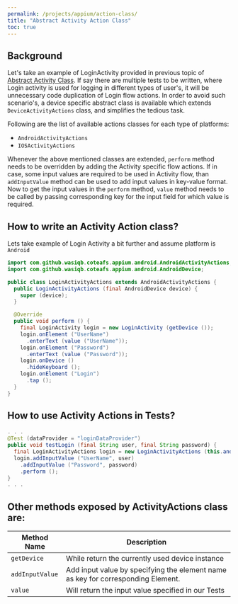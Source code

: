 ```yaml
---
permalink: /projects/appium/action-class/
title: "Abstract Activity Action Class"
toc: true
---
```


## Background

Let's take an example of LoginActivity provided in previous topic of [Abstract Activity Class][deviceActivity]. If say there are multiple tests to be written, where Login activity is used for logging in different types of user's, it will be unnecessary code duplication of Login flow actions. In order to avoid such scenario's, a device specific abstract class is available which extends `DeviceActivityActions` class, and simplifies the tedious task.

Following are the list of available actions classes for each type of platforms:

* `AndroidActivityActions`
* `IOSActivityActions`

Whenever the above mentioned classes are extended, `perform` method needs to be overridden by adding the Activity specific flow actions. If in case, some input values are required to be used in Activity flow, than `addInputValue` method can be used to add input values in key-value format. Now to get the input values in the `perform` method, `value` method needs to be called by passing corresponding key for the input field for which value is required.

## How to write an Activity Action class?

Lets take example of Login Activity a bit further and assume platform is `Android`

```java
import com.github.wasiqb.coteafs.appium.android.AndroidActivityActions;
import com.github.wasiqb.coteafs.appium.android.AndroidDevice;

public class LoginActivityActions extends AndroidActivityActions {
  public LoginActivityActions (final AndroidDevice device) {
    super (device);
  }

  @Override
  public void perform () {
    final LoginActivity login = new LoginActivity (getDevice ());
    login.onElement ("UserName")
      .enterText (value ("UserName"));
    login.onElement ("Password")
      .enterText (value ("Password"));
    login.onDevice ()
      .hideKeyboard ();
    login.onElement ("Login")
      .tap ();
  }
}
```

## How to use Activity Actions in Tests?

```java
. . .
@Test (dataProvider = "loginDataProvider")
public void testLogin (final String user, final String password) {
  final LoginActivityActions login = new LoginActivityActions (this.androidDevice);
  login.addInputValue ("UserName", user)
    .addInputValue ("Password", password)
    .perform ();
}
. . .
```

## Other methods exposed by ActivityActions class are:

 Method Name | Description
-------------|------------
`getDevice` | While return the currently used device instance
`addInputValue` | Add input value by specifying the element name as key for corresponding Element.
`value` | Will return the input value specified in our Tests

[deviceActivity]: /projects/appium/activity-class/
